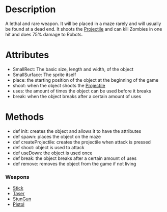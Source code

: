 # Description #

A lethal and rare weapon. It will be placed in a maze rarely and will usually be found at a dead end. It shoots the [Projectile](Projectile.md) and can kill Zombies in one hit and does 75% damage to Robots.

# Attributes #

  * SmallRect: The basic size, length and width, of the object
  * SmallSurface: The sprite itself
  * place: the starting position of the object at the beginning of the game
  * shoot: when the object shoots the [Projectile](Projectile.md)
  * uses: the amount of times the object can be used before it breaks
  * break: when the object breaks after a certain amount of uses

# Methods #

  * def init: creates the object and allows it to have the attributes
  * def spawn: places the object on the maze
  * def createProjectile: creates the projectile when attack is pressed
  * def shoot: object is used to attack
  * def useDown: the object is used once
  * def break: the object breaks after a certain amount of uses
  * def remove: removes the object from the game if not living


### Weapons ###
  * [Stick](Stick.md)
  * [Taser](Taser.md)
  * [StunGun](StunGun.md)
  * [Pistol](Pistol.md)